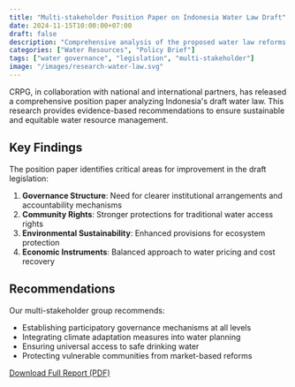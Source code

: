 ```yaml
---
title: "Multi-stakeholder Position Paper on Indonesia Water Law Draft"
date: 2024-11-15T10:00:00+07:00
draft: false
description: "Comprehensive analysis of the proposed water law reforms and recommendations for sustainable water governance"
categories: ["Water Resources", "Policy Brief"]
tags: ["water governance", "legislation", "multi-stakeholder"]
image: "/images/research-water-law.svg"
---
```


CRPG, in collaboration with national and international partners, has released a comprehensive position paper analyzing Indonesia's draft water law. This research provides evidence-based recommendations to ensure sustainable and equitable water resource management.

## Key Findings

The position paper identifies critical areas for improvement in the draft legislation:

1. **Governance Structure**: Need for clearer institutional arrangements and accountability mechanisms
2. **Community Rights**: Stronger protections for traditional water access rights
3. **Environmental Sustainability**: Enhanced provisions for ecosystem protection
4. **Economic Instruments**: Balanced approach to water pricing and cost recovery

## Recommendations

Our multi-stakeholder group recommends:
- Establishing participatory governance mechanisms at all levels
- Integrating climate adaptation measures into water planning
- Ensuring universal access to safe drinking water
- Protecting vulnerable communities from market-based reforms

[Download Full Report (PDF)](/publications/water-law-position-paper.pdf)